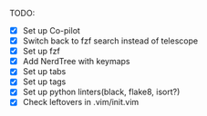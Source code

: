 TODO:
- [x] Set up Co-pilot
- [x] Switch back to fzf search instead of telescope
- [x] Set up fzf
- [x] Add NerdTree with keymaps
- [x] Set up tabs
- [x] Set up tags
- [x] Set up python linters(black, flake8, isort?)
- [x] Check leftovers in .vim/init.vim
